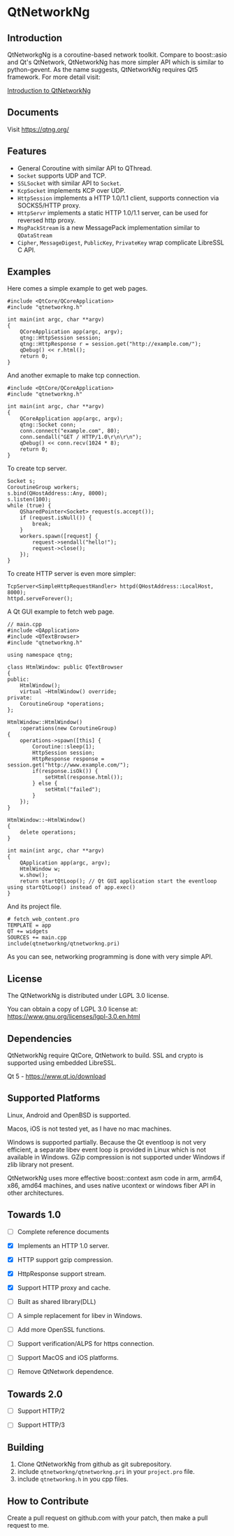 QtNetworkNg
===========


Introduction
------------

QtNetworkgNg is a coroutine-based network toolkit. Compare to boost::asio and Qt's QtNetwork, QtNetworkNg has more simpler API which is similar to python-gevent. As the name suggests, QtNetworkNg requires Qt5 framework. For more detail visit:

[Introduction to QtNetworkNg](https://qtng.org/intro.html)


Documents
---------

Visit https://qtng.org/


Features
--------

* General Coroutine with similar API to QThread.
* `Socket` supports UDP and TCP.
* `SSLSocket` with similar API to `Socket`.
* `KcpSocket` implements KCP over UDP.
* `HttpSession` implements a HTTP 1.0/1.1 client, supports connection via SOCKS5/HTTP proxy.
* `HttpServr` implements a static HTTP 1.0/1.1 server, can be used for reversed http proxy.
* `MsgPackStream` is a new MessagePack implementation similar to `QDataStream`
* `Cipher`, `MessageDigest`, `PublicKey`, `PrivateKey` wrap complicate LibreSSL C API.

Examples
--------

Here comes a simple example to get web pages.

    #include <QtCore/QCoreApplication>
    #include "qtnetworkng.h"
    
    int main(int argc, char **argv)
    {
        QCoreApplication app(argc, argv);
        qtng::HttpSession session;
        qtng::HttpResponse r = session.get("http://example.com/");
        qDebug() << r.html();
        return 0;
    }
    
And another exmaple to make tcp connection.

    #include <QtCore/QCoreApplication>
    #include "qtnetworkng.h"
    
    int main(int argc, char **argv)
    {
        QCoreApplication app(argc, argv);
        qtng::Socket conn;
        conn.connect("example.com", 80);
        conn.sendall("GET / HTTP/1.0\r\n\r\n");
        qDebug() << conn.recv(1024 * 8);
        return 0;
    }

To create tcp server.

    Socket s;
    CoroutineGroup workers;
    s.bind(QHostAddress::Any, 8000);
    s.listen(100);
    while (true) {
        QSharedPointer<Socket> request(s.accept());
        if (request.isNull()) {
            break;
        }
        workers.spawn([request] {
            request->sendall("hello!");
            request->close();
        });
    }

To create HTTP server is even more simpler:

    TcpServer<SimpleHttpRequestHandler> httpd(QHostAddress::LocalHost, 8000);
    httpd.serveForever();

A Qt GUI example to fetch web page.

    // main.cpp
    #include <QApplication>
    #include <QTextBrowser>
    #include "qtnetworkng.h"

    using namespace qtng;

    class HtmlWindow: public QTextBrowser
    {
    public:
        HtmlWindow();
        virtual ~HtmlWindow() override;
    private:
        CoroutineGroup *operations;
    };
    
    HtmlWindow::HtmlWindow()
        :operations(new CoroutineGroup)
    {
        operations->spawn([this] {
            Coroutine::sleep(1);
            HttpSession session;
            HttpResponse response = session.get("http://www.example.com/");
            if(response.isOk()) {
                setHtml(response.html());
            } else {
                setHtml("failed");
            }
        });
    }
    
    HtmlWindow::~HtmlWindow()
    {
        delete operations;
    }
    
    int main(int argc, char **argv)
    {
        QApplication app(argc, argv);
        HtmlWindow w;
        w.show();
        return startQtLoop(); // Qt GUI application start the eventloop using startQtLoop() instead of app.exec()
    }

And its project file.
    
    # fetch_web_content.pro
    TEMPLATE = app
    QT += widgets
    SOURCES += main.cpp
    include(qtnetworkng/qtnetworkng.pri)
    
As you can see, networking programming is done with very simple API.

License
-------

The QtNetworkNg is distributed under LGPL 3.0 license.

You can obtain a copy of LGPL 3.0 license at: https://www.gnu.org/licenses/lgpl-3.0.en.html

Dependencies
------------

QtNetworkNg require QtCore, QtNetwork to build. SSL and crypto is supported using embedded LibreSSL.

Qt 5 - https://www.qt.io/download

Supported Platforms
-----------------------

Linux, Android and OpenBSD is supported.

Macos, iOS is not tested yet, as I have no mac machines.

Windows is supported partially. Because the Qt eventloop is not very efficient, a separate libev event loop is provided in Linux which is not available in Windows. GZip compression is not supported under Windows if zlib library not present.

QtNetworkNg uses more effective boost::context asm code in arm, arm64, x86, amd64 machines, and uses native ucontext or windows fiber API in other architectures.


Towards 1.0
-----------

- [ ] Complete reference documents
- [x] Implements an HTTP 1.0 server.
- [x] HTTP support gzip compression.
- [x] HttpResponse support stream.
- [x] Support HTTP proxy and cache.
- [ ] Built as shared library(DLL)
- [ ] A simple replacement for libev in Windows.
- [ ] Add more OpenSSL functions.
- [ ] Support verification/ALPS for https connection.
- [ ] Support MacOS and iOS platforms.
- [ ] Remove QtNetwork dependence.


Towards 2.0
-----------
- [ ] Support HTTP/2
- [ ] Support HTTP/3


Building
--------

1. Clone QtNetworkNg from github as git subrepository.
2. include `qtnetworkng/qtnetworkng.pri` in your `project.pro` file.
3. include `qtnetworkng.h` in you cpp files.

How to Contribute
-----------------

Create a pull request on github.com with your patch, then make a pull request to me.

